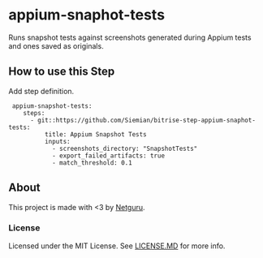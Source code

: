 # appium-snaphot-tests

Runs snapshot tests against screenshots generated during Appium tests and ones saved as originals.

## How to use this Step

Add step definition. 
```YML
 appium-snapshot-tests:
    steps:
      - git::https://github.com/Siemian/bitrise-step-appium-snaphot-tests:
          title: Appium Snapshot Tests
          inputs:
            - screenshots_directory: "SnapshotTests"
            - export_failed_artifacts: true
            - match_threshold: 0.1
```

## About

This project is made with <3 by [Netguru](https://netguru.co/opensource).

### License

Licensed under the MIT License. See [LICENSE.MD](LICENSE.MD) for more info.